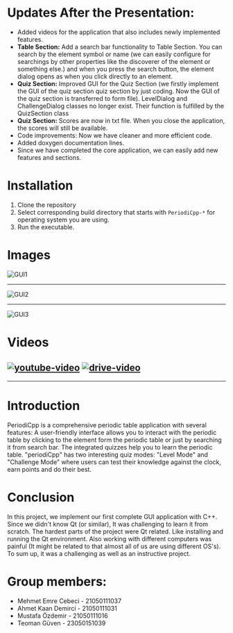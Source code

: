 # Updates After the Presentation:

- Added videos for the application that also includes newly implemented features.
- **Table Section:** Add a search bar functionality to Table Section. You can search by the element symbol or name (we can easily configure for searchings by other properties like the discoverer of the element or something else.) and when you press the search button, the element dialog opens as when you click directly to an element.
- **Quiz Section:** Improved GUI for the Quiz Section (we firstly implement the GUI of the quiz section quiz section by just coding. Now the GUI of the quiz section is transferred to form file). LevelDialog and ChallengeDialog classes no longer exist. Their function is fulfilled by the QuizSection class
- **Quiz Section:** Scores are now in txt file. When you close the application, the scores will still be available.
- Code improvements: Now we have cleaner and more efficient code.
- Added doxygen documentation lines.
- Since we have completed the core application, we can easily add new features and sections.

# Installation

1. Clone the repository
2. Select corresponding build directory that starts with `PeriodiCpp-*` for operating system you are using. 
3. Run the executable.

# Images
![GUI1](https://github.com/terrabladex/periodiCpp-Storage/blob/main/Images%26Videos/table.png)

---
![GUI2](https://github.com/terrabladex/periodiCpp-Storage/blob/main/Images%26Videos/search.png)

---
![GUI3](https://github.com/terrabladex/periodiCpp-Storage/blob/main/Images%26Videos/dialog.png)

# Videos
[![youtube-video](https://github.com/terrabladex/periodiCpp-Storage/blob/main/Images%26Videos/thumbnail-1.png)](https://www.youtube.com/watch?v=vmsg-YQF934)
[![drive-video](https://github.com/terrabladex/periodiCpp-Storage/blob/main/Images%26Videos/thumbnail-2.png)](https://drive.google.com/file/d/1bGTderI94wLy3AZxFVH3SCE07SR-N0VC/view?usp=sharing)
---

---

# Introduction

PeriodiCpp is a comprehensive periodic table application with several features: A user-friendly interface allows you to interact with the periodic table by clicking to the element form the periodic table or just by searching it from search bar. The integrated quizzes help you to learn the periodic table. "periodiCpp" has two interesting quiz modes: "Level Mode" and "Challenge Mode" where users can test their knowledge against the clock, earn points and do their best.

# Conclusion

In this project, we implement our first complete GUI application with C++. Since we didn't know Qt (or similar), It was challenging to learn it from scratch. The hardest parts of the project were Qt related. Like installing and running the Qt environment. Also working with different computers was painful (It might be related to that almost all of us are using different OS's). To sum up, it was a challenging as well as an instructive project.

# Group members:

- Mehmet Emre Cebeci - 21050111037
- Ahmet Kaan Demirci - 21050111031
- Mustafa Özdemir - 21050111016
- Teoman Güven - 23050151039
